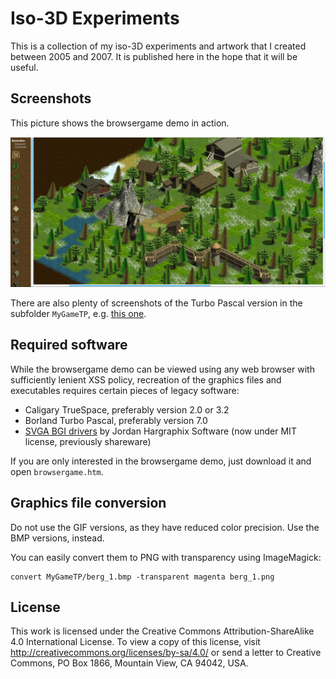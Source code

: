 # Iso-3D Experiments

This is a collection of my iso-3D experiments and artwork that I created between 2005 and 2007.  It is published here in the hope that it will be useful.

## Screenshots

This picture shows the browsergame demo in action.

![Screenshot of the browsergame demo](browsergame.png)

There are also plenty of screenshots of the Turbo Pascal version in the subfolder `MyGameTP`, e.g. [this one](MyGameTP/0012.png).

## Required software

While the browsergame demo can be viewed using any web browser with sufficiently lenient XSS policy, recreation of the graphics files and executables requires certain pieces of legacy software:

- Caligary TrueSpace, preferably version 2.0 or 3.2
- Borland Turbo Pascal, preferably version 7.0
- [SVGA BGI drivers](https://github.com/jharg93/SvgaBGI) by Jordan Hargraphix Software (now under MIT license, previously shareware)

If you are only interested in the browsergame demo, just download it and open `browsergame.htm`.

## Graphics file conversion

Do not use the GIF versions, as they have reduced color precision.  Use the BMP versions, instead.

You can easily convert them to PNG with transparency using ImageMagick:

    convert MyGameTP/berg_1.bmp -transparent magenta berg_1.png

## License

This work is licensed under the Creative Commons Attribution-ShareAlike 4.0 International License. To view a copy of this license, visit http://creativecommons.org/licenses/by-sa/4.0/ or send a letter to Creative Commons, PO Box 1866, Mountain View, CA 94042, USA.
